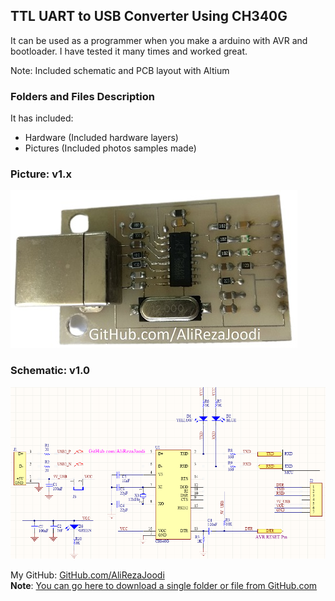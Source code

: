 ## TTL UART to USB Converter Using CH340G
It can be used as a programmer when you make a arduino with AVR and bootloader.
I have tested it many times and worked great.

Note: Included schematic and PCB layout with Altium

### Folders and Files Description
It has included:
- Hardware (Included hardware layers)
- Pictures (Included photos samples made)

### Picture: v1.x
![](Pictures/v1.x.jpg)

### Schematic: v1.0
![](Hardware/v1.0/Main.png)

My GitHub: [GitHub.com/AliRezaJoodi](https://github.com/AliRezaJoodi)  
**Note**: [You can go here to download a single folder or file from GitHub.com](https://minhaskamal.github.io/DownGit/#/home)